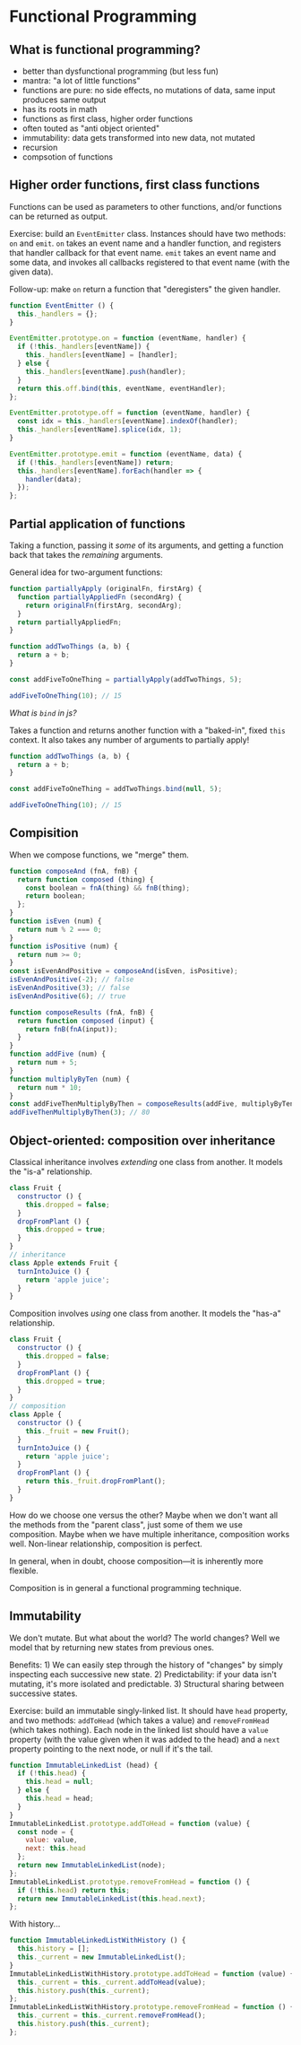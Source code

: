 # Functional Programming

## What is functional programming?

- better than dysfunctional programming (but less fun)
- mantra: "a lot of little functions"
- functions are pure: no side effects, no mutations of data, same input produces same output
- has its roots in math
- functions as first class, higher order functions
- often touted as "anti object oriented"
- immutability: data gets transformed into new data, not mutated
- recursion
- compsotion of functions

## Higher order functions, first class functions

Functions can be used as parameters to other functions, and/or functions can be returned as output.

Exercise: build an `EventEmitter` class. Instances should have two methods: `on` and `emit`. `on` takes an event name and a handler function, and registers that handler callback for that event name. `emit` takes an event name and some data, and invokes all callbacks registered to that event name (with the given data).

Follow-up: make `on` return a function that "deregisters" the given handler.

```js
function EventEmitter () {
  this._handlers = {};
}

EventEmitter.prototype.on = function (eventName, handler) {
  if (!this._handlers[eventName]) {
    this._handlers[eventName] = [handler];
  } else {
    this._handlers[eventName].push(handler);
  }
  return this.off.bind(this, eventName, eventHandler);
};

EventEmitter.prototype.off = function (eventName, handler) {
  const idx = this._handlers[eventName].indexOf(handler);
  this._handlers[eventName].splice(idx, 1);
}

EventEmitter.prototype.emit = function (eventName, data) {
  if (!this._handlers[eventName]) return;
  this._handlers[eventName].forEach(handler => {
    handler(data);
  });
};
```

## Partial application of functions

Taking a function, passing it *some* of its arguments, and getting a function back that takes the *remaining* arguments.

General idea for two-argument functions:

```js
function partiallyApply (originalFn, firstArg) {
  function partiallyAppliedFn (secondArg) {
    return originalFn(firstArg, secondArg);
  }
  return partiallyAppliedFn;
}

function addTwoThings (a, b) {
  return a + b;
}

const addFiveToOneThing = partiallyApply(addTwoThings, 5);

addFiveToOneThing(10); // 15
```

*What is `bind` in js?*

Takes a function and returns another function with a "baked-in", fixed `this` context. It also takes any number of arguments to partially apply!

```js
function addTwoThings (a, b) {
  return a + b;
}

const addFiveToOneThing = addTwoThings.bind(null, 5);

addFiveToOneThing(10); // 15
```

## Compisition

When we compose functions, we "merge" them.

```js
function composeAnd (fnA, fnB) {
  return function composed (thing) {
    const boolean = fnA(thing) && fnB(thing);
    return boolean;
  };
}
function isEven (num) {
  return num % 2 === 0;
}
function isPositive (num) {
  return num >= 0;
}
const isEvenAndPositive = composeAnd(isEven, isPositive);
isEvenAndPositive(-2); // false
isEvenAndPositive(3); // false
isEvenAndPositive(6); // true

function composeResults (fnA, fnB) {
  return function composed (input) {
    return fnB(fnA(input));
  }
}
function addFive (num) {
  return num + 5;
}
function multiplyByTen (num) {
  return num * 10;
}
const addFiveThenMultiplyByThen = composeResults(addFive, multiplyByTen);
addFiveThenMultiplyByThen(3); // 80
```

## Object-oriented: composition over inheritance

Classical inheritance involves *extending* one class from another. It models the "is-a" relationship.

```js
class Fruit {
  constructor () {
    this.dropped = false;
  }
  dropFromPlant () {
    this.dropped = true;
  }
}
// inheritance
class Apple extends Fruit {
  turnIntoJuice () {
    return 'apple juice';
  }
}
```

Composition involves *using* one class from another. It models the "has-a" relationship.

```js
class Fruit {
  constructor () {
    this.dropped = false;
  }
  dropFromPlant () {
    this.dropped = true;
  }
}
// composition
class Apple {
  constructor () {
    this._fruit = new Fruit();
  }
  turnIntoJuice () {
    return 'apple juice';
  }
  dropFromPlant () {
    return this._fruit.dropFromPlant();
  }
}
```

How do we choose one versus the other? Maybe when we don't want all the methods from the "parent class", just some of them we use composition. Maybe when we have multiple inheritance, composition works well. Non-linear relationship, composition is perfect.

In general, when in doubt, choose composition—it is inherently more flexible.

Composition is in general a functional programming technique.

## Immutability

We don't mutate. But what about the world? The world changes? Well we model that by returning new states from previous ones.

Benefits: 1) We can easily step through the history of "changes" by simply inspecting each successive new state. 2) Predictability: if your data isn't mutating, it's more isolated and predictable. 3) Structural sharing between successive states.

Exercise: build an immutable singly-linked list. It should have `head` property, and two methods: `addToHead` (which takes a value) and `removeFromHead` (which takes nothing). Each node in the linked list should have a `value` property (with the value given when it was added to the head) and a `next` property pointing to the next node, or null if it's the tail.

```js
function ImmutableLinkedList (head) {
  if (!this.head) {
    this.head = null;
  } else {
    this.head = head;
  }
}
ImmutableLinkedList.prototype.addToHead = function (value) {
  const node = {
    value: value,
    next: this.head
  };
  return new ImmutableLinkedList(node);
};
ImmutableLinkedList.prototype.removeFromHead = function () {
  if (!this.head) return this;
  return new ImmutableLinkedList(this.head.next);
};
```

With history...

```js
function ImmutableLinkedListWithHistory () {
  this.history = [];
  this._current = new ImmutableLinkedList();
}
ImmutableLinkedListWithHistory.prototype.addToHead = function (value) {
  this._current = this._current.addToHead(value);
  this.history.push(this._current);
};
ImmutableLinkedListWithHistory.prototype.removeFromHead = function () {
  this._current = this._current.removeFromHead();
  this.history.push(this._current);
};
```
